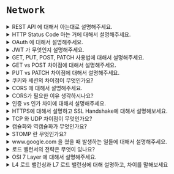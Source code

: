 # `Network`

<details>
  <summary>REST API 에 대해서 아는대로 설명해주세요.</summary> 
  <br>

REST API 란 `자원`, `행위`, `표현` 으로 이루어져 있습니다. HTTP URI를 통해 자원을 표시하고 `HTTP Method`를 통해 자원에 대한 처리를 표현합니다.

- `URI 는 정보의 자원을 표현`해야 한다.
- `자원에 대한 행위는 HTTP Method GET, POST, DELETE, PUT로 표현한다.`
- Reference : [https://meetup.toast.com/posts/92](https://meetup.toast.com/posts/92)

</details>

<details>
  <summary>HTTP Status Code 아는 거에 대해서 설명해주세요.</summary>
  <br>

- 200 OK : 요청 성공
- 201 Created: 요청이 성공적이었으며 그 결과로 새로운 리소스가 생성되었다.
- 204 No Content: 요청에 대해서 보내줄 수 있는 컨텐츠가 없다.
- 400 Bad_Request: 클라이언트의 잘못 요청으로 서버가 이해할 수 없음
- 401 UnAuthorized: 인증되지 않은 사용자를 의미
- 403 Forbidden: 인증은 되었지만 해당 자원에 대해서 권한이 없는 경우
- 404 Not Found: 서버는 요청받은 리소스를 찾을 수 없다.
- 405 Method Not Allowed: GET 메소드인데 다른 HTTP 메소드로 호출한 경우
- 500 Internal Server Error : 서버 내부 에러

</details>

<details>
  <summary>OAuth 에 대해서 설명해주세요.</summary>
  <br>

`OAuth는 제 3자 인증방식 입니다.` 기본적으로 사용자는 서버를 신뢰할 수 없습니다. 그렇기 때문에, 민감정보를 작성하는 것을 꺼립니다. 서버측에서도 마찬가지 입니다. 사용자의 민감정보를 관리하는 것은 리소스가 필요합니다.

그래서 OAuth를 사용해서 신뢰할 수 있는 서버에게 정보를 맡겨놓고 접근할 수 있는 권한을 주는 것이라고 이해하면 됩니다. 그러면 사용자 측에서는 민감정보를 굳이 입력하지 않고도 서비스를 사용할 수 있고, 서버측에서도 민감정보를 굳이 관리하지 않아도 되기 때문에 이점이라고 볼 수 있습니다.

즉, 인증을 자체 서비스에서 하지 않고 Third Party 를 통해서 진행하고 자체 서비스의 접근 권한을 주는 것입니다.

ex) Naver Login (Social Login)

</details>

<details>
  <summary>JWT 가 무엇인지 설명해주세요.</summary>
  <br>

JWT란 토큰 인증 방식에서 쓰이는 것이라고 볼 수 있습니다. 다른 사용으론 데이터를 공유하는데도 사용할 수 있지만 일반적으론 토큰 인증 방식에서 사용됩니다.

JWT는 헤더, 페이로드, 시그니쳐로 구분됩니다. `헤더는 토큰의 타입, 암호화 알고리즘을 담고 있고, 페이로드는 토큰의 정보를 담는 부분이며, 시그니처는 토큰의 정보가 신뢰할 수 있는것`인지 판단할 수 있도록 합니다.

JWT는 세션 기반 인증과 주로 대비됩니다. 세션기반 인증은 서버에서 세션 정보를 관리해야하는 비용이 들게됩니다. 또한 분산환경에서도 관리하기 어렵습니다. 하지만 JWT는 그 자체로 정보를 가지고 있기 때문에 세션의 단점을 보완할 수 있습니다.

- Payload 인코딩: 페이로드(Payload) 자체는 암호화 된 것이 아니라, BASE64로 인코딩 된 것입니다. 중간에 Payload를 탈취하여 디코딩하면 데이터를 볼 수 있으므로, JWE로 암호화하거나 Payload에 중요 데이터를 넣지 않아야 합니다.
  
- JWT토큰 생성 알고리즘은 크게 대칭키/비대칭키 2가지로 구분할 수 있습니다.
  - 대칭키 사용: HS256(HMAC + SHA256)
  - 비대칭키 사용:RS256(RSA + SHA256) , ES256(ECDH + SHA256)

</details>

<details>
  <summary>GET, PUT, POST, PATCH 사용법에 대해서 설명해주세요.</summary>
  <br>

- PUT : 해당 리소스에 대해서 전체 수정이 필요하다면 PUT 을 사용
- POST: Request Body 가 필요하다 거나 서버의 자원 행위를 변경할 때 주로 사용
- PATCH: 해딩 리소스에 일부 수정이 필요할 때는 PUT -> PATCH 를 사용
- GET: 주로 읽어 오는 작업을 할 때 사용

</details>

<details>
  <summary>GET vs POST 차이점에 대해서 설명해주세요.</summary>
  <br>

- ### GET
  - 요청은 서버에 존재하는 정보를 요청합니다.(조회 API 에 주로 사용)
  - 일반적으로 Request Body는 입력하지 않는 것이 일반적

- ### POST
  - POST 요청은 서버에 정보를 생성하는 것을 요청
  - POST 요청은 서버의 상태를 변경시키기 때문에 멱등성이 유지되지 않습니다.
  - 보통 Request Body에 요청하는 데이터를 담아 전송합니다.

</details>

<details>
  <summary>PUT vs PATCH 차이점에 대해서 설명해주세요.</summary>
  <br>

- `PUT : 리소스 전체를 변경할 때 사용`
- `PATCH : 리소스 일부를 변경할 때 사용`

</details>

<details>
  <summary>쿠키와 세션의 차이점이 무엇인가요?</summary>
  <br>

HTTP는 비상태성(Stateless) 프로토콜로 상태 정보를 유지하지 않습니다. 연결을 유지하지 않기 때문에 리소스 낭비가 줄어드는 것은 큰 장점이지만 통신할 때마다 매번 연결 설정을 해야 하며, 이전 요청과 현재 요청이 같은 사용자의 요청인지 알 수 없다는 단점이 존재합니다.

쿠키와 세션을 통해서 HTTP의 Stateless한 문제점을 해결할 수 있다.

[저장 위치]

쿠키 : 클라인어트의 웹 브라우저가 지정하는 메모리 or 하드 디스크
세션 : 서버의 메모리


[리소스]

쿠키 : 클라이언트에 저장되고 클라이언트의 메모리를 사용하기 때문에 서버 자원을 사용하지 않는다.
세션 : 서버에 저장되고, 서버 메모리로 로딩되기 때문에 세션이 생길 때마다 리소스를 차지한다.


[보안]

쿠키 : 클라이언트에 저장하기 때문에 보안에 취약하다.
세션 : 서버에 저장하기 때문에 쿠키에 비해서는 보안에 우수하다.

</details>

<details>
  <summary>CORS 에 대해서 설명해주세요.</summary>
  <br>

1. `URL을 보면 Protocol, Host, Port 번호를 모두 합친 것이 출처(Origin)` 입니다. `두 개의 출처가 같다는 것은 Scheme, Host, Port 이 3가지가 동일하다는 뜻`입니다. 프론트엔드와 백엔드의 출처가 다를 때, 다른 출처로 자원을 요청하면 SOP 에러가 납니다. 즉, `CORS`를 서버에서 허용해주어야 에러를 해결할 수 있습니다.

2. 서로 다른 도메인간에 자원을 공유하는 것을 뜻합니다. 대부분의 브라우저에서는 이를 기본적으로 차단하며, 서버측에서 헤더를 통해서 사용가능한 자원을 알려줍니다. preflight request는 실제 요청을 보내도 안전한지 판단하기 위해 사전에 보내는 요청입니다. OPTIONS 메서드로 요청하며 CORS를 허용하는지 확인합니다. CORS가 허용된 웹서버라면 사용 가능한 리소스를 헤더에 담아 응답합니다

</details>

<details>
  <summary>CORS가 필요한 이유 생각하시나요?</summary>
  <br>

만약 문제가 없는 올바른 A 라는 사이트를 이용하면서 `로그인`을 한 후에 `자동 로그인`을 이용하고 있다고 생각해보겠습니다. 자동 로그인을 유지하기 위해서는 `쿠키`, `세션` or `JWT`와 같은 정보들을 서버와의 인증을 위한 통신이 필요할 것입니다.(중요한 정보일텐데요.)

그런데 만약 어떤 문제가 있는 해킹하는 사람들이 똑같은 형태의 B 라는 사이트를 만들어 우리에게 접속하도록 보내서 우리가 접속했다고 가정하겠습니다. 그러면 A 사이트를 접속할 때처럼 B 사이트를 접속할 때는 `중요한 인증 정보`를 보내게 될 것인데요. 즉, 중요한 정보들이 `탈취 당하게 되는 것`입니다.
이렇게 탈취 당한 정보를 통해서 해커들이 실제 A 사이트에서 나쁜 일을 할 수 있게되는 것입니다.

</details>

<details>
  <summary>인증 vs 인가 차이에 대해서 설명해주세요.</summary>
  <br>

### 인증(Authentication)

어떤 A라는 건물에 출입을 할 때, 출입증이 있다면 들어갈 수 있고 없다면 들어갈 수 없다. 이렇게 `식별 가능한 정보로` 서비스에 등록된 유저의 신원을 입증하는 과정을 `인증`이라 합니다.

<br>

### 인가(Authorization)

하지만 `출입증`으로 회사의 모든 곳을 다 돌아다닐 수 있는 것은 아니다. 만약 A라는 10층짜리 건물에 내가 다니는 회사는 5층이라면 나머지 층에는 출입을 할 수 있다.
이러한 것을 `인가`라고 한다. 한마디로 `권한에 대한 허가`를 나타내고, `인증된 사용자에 대한 자원 접근 권한 확인`이다.

```
또 다른 예로는 어떤 게시글을 내가 작성하였을 때, 다른 사람들은 이 글에 대해 수정, 삭제 권한이 없다. 
이것이 인가가 적용이 된 예시이다.
```

- `따라서 반드시 인증이 인가보다 선행되어야 하는 개념이다`
- 인증 에러 401 Unauthorized, 인가 에러 403 Forbidden

</details>

<details>
  <summary>HTTPS에 대해서 설명하고 SSL Handshake에 대해서 설명해보세요.</summary>
  <br>

- [참고하기](https://github.com/wjdrbs96/Today-I-Learn/blob/master/Network/HTTPS/HTTPS%20SSL%20%ED%86%B5%EC%8B%A0%20%EA%B3%BC%EC%A0%95.md)

</details>

<details>
  <summary>TCP 와 UDP 차이점이 무엇인가요?</summary>
  <br>

### TCP 란?

`TCP 는 신뢰성/정확성을 우선으로 하는 연결형 통신 프로토콜` 입니다. 연결형 통신은 꼼꼼하게 상대방을 확인하면서 데이터를 전송합니다. 데이터를 전송하려면 먼저 연결(connection)이라는 가상의 독점 통신로를 확보해야 합니다.

<br>

### UDP 란?

`UDP는 전송 계층에서 효율적으로 통신할 수 있도록 돕는 프로토콜` 입니다. UDP는 TCP 와는 다르게 비연결형 통신이기 때문에 데이터를 전송할 때 TCP 처럼 시간이 걸리는 확인 작업을 일일이 하지 않습니다. UDP는 TCP와 달리 효율성을 중요하게 여기는 프로토콜이라 TCP와 같은 신뢰성과 정확성을 요구하게 되면 효율이 떨어집니다. UDP의 장점은 데이터를 효율적으로 빠르게 보내는 것이라서 스트리밍 방식으로 전송하는 동영상 서비스와 같은 곳에 사용됩니다. 그래서 동영상 같은 것 대게 빠른 UDP를 사용합니다.

<br>

## TCP 에서 연결하고 연결 해제 하는 과정에 대해서 설명해주세요.

### 3-way-Handshake (연결과정)

![1](https://yohanpro.com/media/images/network/TCP/3-way.png)

1. 통신을 하려면 컴퓨터 2에게 허가륵 받아야 하므로, 컴퓨터 1에서 컴퓨터 2로 연결 확릴 허가를 받기 위한 요청 `SYN`을 보냅니다.
2. 컴퓨터 2는 컴퓨터 1이 보낸 요청을 받은 후에 허가한다는 응답을 회신하기 위해 연결 확립 응답 `ACK`을 보냅니다. 동시에 컴퓨터 2도 컴퓨터 1에게 더이터 전송 허가를 받기 위해 연결 확릴 요청 `SYN`을 보냅니다.
3. 컴퓨터 2의 요청을 받은 컴퓨터 1은 컴퓨터 2를 허가한다는 응답으로 연결 확인 응답 `ACK`를 보냅니다.

<br>

### 4-way-Handshake (연결 해제 과정)

![1](https://yohanpro.com/media/images/network/TCP/FIN.png)

1. 컴퓨터 1에서 컴퓨터 2로 연결 종료 요청 `FIN`을 보냅니다.
2. 컴퓨터 2에서 컴퓨터 1로 연결 종료 응답 `ACK`을 반환합니다.
3. 또한 컴퓨터 2에서도 컴퓨터 1로 연결 종료 요청 `FIN`을 보냅니다.
4. 컴퓨터 1에서 컴퓨터 2로 연결 종료 응답 `ACK`를 반환합니다.

</details>

<details>
  <summary>캡슐화와 역캡슐화가 무엇인가요?</summary>
  <br>

![1](https://user-images.githubusercontent.com/45676906/113228711-6cbb5000-92d0-11eb-83c7-4a0afb40754c.png)

- 캡슐화 : 응용 계층부터 물리 계층까지 계층별로 데이터를 전당할 때 헤더를 붙이는 것입니다.
- 역캡슐화 : 물리 계층부터 응용 계층까지 계층별로 데이터를 전달할 때 헤더를 제거하는 것입니다.

</details>

<details>
  <summary>STOMP 란 무엇인가요?</summary> 
  <br>

STOMP (Simple Text Oriented Messaging Protocol)은 메세징 전송을 효율적으로 하기 위해 탄생한 프로토콜이고, 기본적으로 pub / sub 구조로 되어있어 메세지를 전송하고 메세지를 받아 처리하는 부분이 확실히 정해져 있기 때문에 개발자 입장에서 명확하게 인지하고 개발할 수 있는 이점이 있다.

STOMP 프로토콜은 WebSocket 위에서 동작하는 프로토콜로써 클라이언트와 서버가 전송할 메세지의 유형, 형식, 내용들을 정의하는 매커니즘이다.

위에서 언급한 pub / sub란 메세지를 공급하는 주체와 소비하는 주체를 분리해 제공하는 메세징 방법이다. 기본적인 컨셉을 예로 들자면 우체통(Topic)이 있다면 집배원(Publisher)이 신문을 우체통에 배달하는 행위가 있고, 우체통에 신문이 배달되는 것을 기다렸다가 빼서 보는 구독자(Subscriber)의 행위가 있다. 이때 구독자는 다수가 될 수 있다. pub / sub 컨셉을 채팅방에 빗대면 다음과 같다.

- 채팅방 생성 : pub / sub 구현을 위한 Topic이 생성됨

- 채팅방 입장 : Topic 구독

- 채팅방에서 메세지를 송수신 : 해당 Topic 으로 메세지를 송신(pub), 메세지를 수신(sub)

</details>

<details>
  <summary> www.google.com 을 쳤을 때 발생하는 일들에 대해서 설명해주세요.</summary>
  <br>

- 브라우저 주소창에 www.google.com 치면 google 서버를 찾아간다.
- DNS(실제 서버가 어디에있는지 알고 있는 서버)가 연결해줄 곳을 찾음 (여기서 주소 앞에 https가 붙었다면 https방식으로 통신하겠다.)
- 서버의 기본설정이 대부분 index.html되어 있어 서버에서 이파일을 클라이언트로 보냄
- 브라우저는 텍스트로 이루어진 index.html 파일을 파싱한다.
- 한줄한줄 읽으면서 DOM트리를 만들어나감.
- 중간에 link태그를 만나 css요청이 발생하면, 요청과 응답과정을 거치고 css를 파싱함
- CSS파싱이 끝나면 중단된 html을 다시읽고 DOM트리를 완성
- 완성된 DOM트리와 CSSOM트리를 합쳐 Render Tree를 만들고 그린다.
- 중간에 HTML파서는 Script태그를 만나게 되면 javascript 코드를 실행하기 위해 파싱을 중단
- 제어권한을 자바스크립트 엔진에게 넘기고, 자바스크립트 코드 또는 파일을 로드해서 파싱하고 실행

![image](https://user-images.githubusercontent.com/45676906/148794878-b48f001d-ab97-4fb8-8bc9-caa85c00431f.png)

<br>

## 두 번째

![11111](https://user-images.githubusercontent.com/45676906/155827885-ebb8e9e1-6f0d-45b1-a12f-9c5bd8059be5.png)

`AWS Route53의 예시`

1. 사용자가 웹 브라우저를 열어 주소 표시줄에 www.example.com을 입력하고 Enter 키를 누릅니다.
2. www.example.com에 대한 요청은 일반적으로 케이블 인터넷 공급업체, DSL 광대역 공급업체 또는 기업 네트워크 같은 인터넷 서비스 제공업체(ISP)가 관리하는 DNS 해석기로 라우팅됩니다.
3. ISP의 DNS 해석기는 www.example.com에 대한 요청을 DNS 루트 이름 서버에 전달합니다. 
4. ISP의 DNS 해석기는 www.example.com에 대한 요청을 이번에는 .com 도메인의 TLD 이름 서버 중 하나에 다시 전달합니다. .com 도메인의 이름 서버는 example.com 도메인과 연관된 4개의 Amazon Route 53 이름 서버의 이름을 사용하여 요청에 응답합니다. 
5. ISP의 DNS 해석기는 Amazon Route 53 이름 서버 하나를 선택해 www.example.com에 대한 요청을 해당 이름 서버에 전달합니다. 
6. Amazon Route 53 이름 서버는 example.com 호스팅 영역에서 www.example.com 레코드를 찾아 웹 서버의 IP 주소 192.0.2.44 등 연관된 값을 받고 이 IP 주소를 DNS 해석기로 반환합니다. 
7. ISP의 DNS 해석기가 마침내 사용자에게 필요한 IP 주소를 확보하게 됩니다. 해석기는 이 값을 웹 브라우저로 반환합니다. 또한, DNS 해석기는 다음에 누군가가 example.com을 탐색할 때 좀 더 빠르게 응답할 수 있도록 사용자가 지정하는 일정 기간 example.com의 IP 주소를 캐싱(저장)합니다. 자세한 내용은 Time to Live(TTL)를 참조하세요. 
8. 웹 브라우저는 DNS 해석기로부터 얻은 IP 주소로 www.example.com에 대한 요청을 전송합니다. 여기가 콘텐츠가 있는 곳으로, 예를 들어 웹 사이트 엔드포인트로 구성된 Amazon S3 버킷 또는 Amazon EC2 인스턴스에서 실행되는 웹 서버입니다. 
9. 192.0.2.44에 있는 웹 서버 또는 그 밖의 리소스는 www.example.com의 웹 페이지를 웹 브라우저로 반환하고, 웹 브라우저는 이 페이지를 표시합니다.

<br>

## 세 번째

![11](https://gentlysallim.com/wp-content/uploads/2021/03/210111_03_2.jpg)

1. 브라우저에서 Nesite.com을 검색하고, 사용하고 있는 통신사인 KT DNS 서버에게 도메인 주소에 해당하는 IP 주소를 요청함
   (브라우저 기본 DNS 설정이 통신사 DNS 서버이기 때문)

2. ISP 서버에선 캐시 데이터가 없다는 걸 확인하고 루트 DNS 서버에게 어디로 가야 하는지 요청함(캐시가 있다면 8.로 건너 뜀.)

3. 루트 서버는 TLD DNS 서버 주소만 관리하기 때문에, ***.com 도메인을 보고는 COM 최상위 도메인을 관리하는 TLD DNS 서버 주소를 안내함.

4. ISP 서버는 COM 서버에게 어디로 가야 하는지 다시 요청함.

5. COM 서버는 가비아 DNS 서버에서 해당 도메인이 관리되고 있는 걸 확인하고 안내함.

6. ISP 서버는 가비아 서버에게 또 다시 요청함.

7. 가비아 서버는 “Nesite.com = 12.123.123.123”이라는 정보를 확인하고 이 IP를 알려줌. 동시에 ISP 서버는 해당 정보를 캐시로 기록해 둠.

8. ISP 서버는 브라우저에게 힘들게 알아 낸 12.123.123.123 주소를 안내함.

9. 브라우저는 12.123.123.123 IP 주소를 갖고 있는 호스팅 서버에게 웹사이트를 출력하라고 요청함.

10. 드디어 보임.

- [세 번째 예시 참고 링크](https://gentlysallim.com/dns%EB%9E%80-%EB%AD%90%EA%B3%A0-%EB%84%A4%EC%9E%84%EC%84%9C%EB%B2%84%EB%9E%80-%EB%AD%94%EC%A7%80-%EA%B0%9C%EB%85%90%EC%A0%95%EB%A6%AC/)

</details>

<details>
  <summary>로드 밸런서의 전략은 무엇이 있나요?</summary>
  <br>
</details>

<details>
  <summary>OSI 7 Layer 에 대해서 설명해주세요.</summary> 
  <br>

## `OSI 7 Layer`

표준 규격을 정하는 단체인 `ISO`라는 국제표준화기구가 있는데, 이 단체에서 `OSI 모델`이라는 표준 규격을 제정했습니다.

![osi](https://camo.githubusercontent.com/e6b9d8fdfe30279caf9e8d7ba00e389d30cd7099d0343f0b865aea8c6d7e8b86/68747470733a2f2f6d656469612e766c70742e75732f696d616765732f786c646b737073342f706f73742f39383066653564302d666366652d343339352d393134382d3061313130343735626132362f696d6167652e706e67)

위의 그림처럼 총 7개의 Layer로 구성된 모델입니다. 각 Layer의 특징을 간단하게 정리하면 아래와 같습니다.

| 계층 | 이름 | 설명 |
|------|-----------|---------------------|
| 7계층 | 응용 계층(Application Layer) | 이메일 & 파일 전송, 웹 사이트 조회 등 애플리케이션에 대한 서비스를 제공 |
| 6계층 | 표현 계층(Presentation Layer) | 문자 코드, 압축, 암호화 등의 데이터를 반환 |
| 5계층 | 세션 계층(Session Layer) | 세션 체결, 통신 방식을 결정 |
| 4계층 | 전송 계층(Transport Layer) | 신뢰할 수 있는 통신을 구현 |
| 3계층 | 네트워크 계층(Network Layer) | 다른 네트워크와 통신하기 위한 경로 설정 및 논리 주소를 결정 |
| 2계층 | 데이터 링크 계층(Data Link Layer) | 네트워크 기기 간의 데이터 전송 및 물리적인 주소를 결정 |
| 1계층 | 물리 계층(Physical Layer) | 시스템 간의 물리적인 연결과 전기 신호를 변환 및 제어 |

<br> <br>

## `TCP/IP 4 Layer`

TCP/IP는 위의 그림에서 볼 수 있듯이 4개의 계층만 존재하는 모델입니다.

<img width="483" alt="스크린샷 2021-08-09 오후 8 10 35" src="https://user-images.githubusercontent.com/45676906/128697652-b7340b68-5d4f-47d0-a1dd-ce5d2e769423.png">

위의 그림에서 볼 수 있듯이 TCP/IP 모델은 4 Layer 인 것을 볼 수 있는데요.

| OSI 7 계층 | TCI/IP 계층 |
|----------|-----------|
| 세션 + 표현 + 응용 | 응용 계층(Application Layer) |
| 전송 계층 | 전송 계층(Transport Layer) |
| 네트워크 계층 | 인터넷 계층(Internet Layer) |
| 물리 + 데이터 계층 | 네트워크 계층(Network Layer) |

</details> 

<details>
  <summary>L4 로드 밸런싱과 L7 로드 밸런싱에 대해 설명하고, 차이를 말해보세요</summary>

- `L4는 4계층인 TCP UDP에서 IP와 Port를 활용하여 서버 부하 분산을 하는 것을 의미합니다.` L7 보다는 비용이 싸다는 특징이 있습니다.
- `L7는 7계층인 애플리케이션 계층`에서 사용됩니다. HTTP Header, Cookie 등과 같이 사용자가 요청한 정보들을 바탕으로 트래픽을 분산하기 때문에 섬세한 라우팅이 가능하고 비정상적인 트래픽을 판별할 수 있습니다. L4 로드 밸런싱보다 가격이 비쌉니다.

</details>